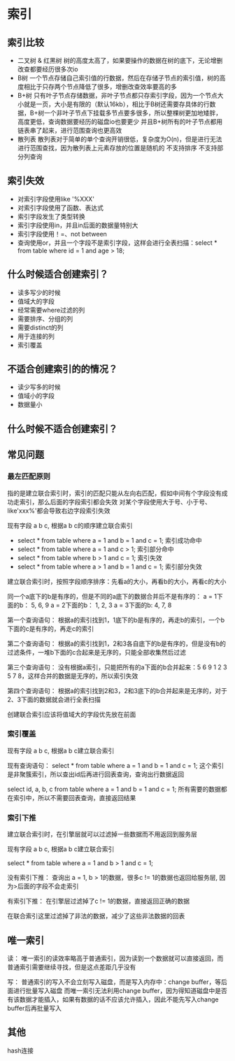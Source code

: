# 索引

## 索引比较

- 二叉树 & 红黑树
  树的高度太高了，如果要操作的数据在树的底下，无论增删改查都要经历很多次io
- B树
  一个节点存储自己索引值的行数据，然后在存储子节点的索引值，树的高度相比于只存两个节点降低了很多，增删改查效率要高的多
- B+树
  只有叶子节点存储数据，非叶子节点都只存索引字段，因为一个节点大小就是一页，大小是有限的（默认16kb），相比于B树还需要存具体的行数据，B+树一个非叶子节点下挂载多节点要多很多，所以整棵树更加地矮胖，高度更低，查询数据要经历的磁盘io也要更少
  并且B+树所有的叶子节点都用链表串了起来，进行范围查询也更高效
- 散列表
  散列表对于简单的单个查询开销很低，复杂度为O(n)，但是进行无法进行范围查找，因为散列表上元素存放的位置是随机的
  不支持排序
  不支持部分列查询

## 索引失效

- 对索引字段使用like '%XXX'
- 对索引字段使用了函数、表达式
- 索引字段发生了类型转换
- 索引字段使用in，并且in后面的数据量特别大
- 索引字段使用！=、not between
- 查询使用or，并且一个字段不是索引字段，这样会进行全表扫描：select * from table where id = 1 and age > 18;

## 什么时候适合创建索引？

- 读多写少的时候
- 值域大的字段
- 经常需要where过滤的列
- 需要排序、分组的列
- 需要distinct的列
- 用于连接的列
- 索引覆盖

## 不适合创建索引的的情况？

- 读少写多的时候
- 值域小的字段
- 数据量小

## 什么时候不适合创建索引？

## 常见问题

### 最左匹配原则

指的是建立联合索引时，索引的匹配只能从左向右匹配，假如中间有个字段没有成功走索引，那么后面的字段索引都会失效
对某个字段使用大于号、小于号、like'xxx%'都会导致右边字段索引失效

现有字段 a b c, 根据a b c的顺序建立联合索引

- select * from table where a = 1 and b = 1 and c = 1;  索引成功命中
- select * from table where a = 1 and c > 1;            索引部分命中
- select * from table where b > 1 and c = 1;            索引失效
- select * from table where a > 1 and b = 1 and c = 1;  索引部分失效

建立联合索引时，按照字段顺序排序：先看a的大小，再看b的大小，再看c的大小

同一个a底下的b是有序的，但是不同的a底下的数据合并后不是有序的：
a = 1下面的b： 5, 6, 9
a = 2下面的b： 1, 2, 3
a = 3下面的b:  4, 7, 8

第一个查询语句：
根据a的索引找到1，1底下的b是有序的，再走b的索引，一个b下面的c是有序的，再走c的索引

第二个查询语句：
根据a的索引找到1，2和3各自底下的b是有序的，但是没有b的过滤条件，一堆b下面的c合起来是无序的，只能全部收集然后过滤

第三个查询语句：
没有根据a索引，只能把所有的a下面的b合并起来：5 6 9 1 2 3 5 7 8，这样合并的数据是无序的，所以索引失效

第四个查询语句：
根据a的索引找到2和3，2和3底下的b合并起来是无序的，对于2、3下面的数据就会进行全表扫描

创建联合索引应该将值域大的字段优先放在前面

### 索引覆盖

现有字段 a b c, 根据a b c建立联合索引

现有查询语句：
select * from table where a = 1 and b = 1 and c = 1;
这个索引是非聚簇索引，所以查出id后再进行回表查询，查询出行数据返回

select id, a, b, c from table where a = 1 and b = 1 and c = 1;
所有需要的数据都在索引中，所以不需要回表查询，直接返回结果

### 索引下推

建立联合索引时，在引擎层就可以过滤掉一些数据而不用返回到服务层

现有字段 a b c, 根据a b c建立联合索引

select * from table where a = 1 and b > 1 and c = 1;

没有索引下推：
查询出 a = 1, b > 1的数据，很多c != 1的数据也返回给服务层, 因为>后面的字段不会走索引

有索引下推：
在引擎层过滤掉了c != 1的数据，直接返回正确的数据

在联合索引这里过滤掉了非法的数据，减少了这些非法数据的回表

## 唯一索引

读：
唯一索引的读效率略高于普通索引，因为读到一个数据就可以直接返回，而普通索引需要继续寻找，但是这点差距几乎没有

写：
普通索引的写入不会立刻写入磁盘，而是写入内存中：change buffer，等后面进行批量写入磁盘
而唯一索引无法利用change buffer，因为得知道磁盘中是否有该数据才能插入，如果有数据的话不应该允许插入，因此不能先写入change buffer后再批量写入


## 其他

hash连接
